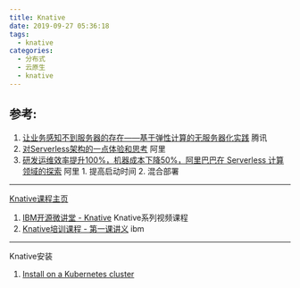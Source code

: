 ```yaml
---
title: Knative
date: 2019-09-27 05:36:18
tags:
  - knative
categories:
  - 分布式 
  - 云原生
  - knative  
---
```


<p></p>
<!-- more -->

## 参考:

1. [让业务感知不到服务器的存在——基于弹性计算的无服务器化实践](https://cloud.tencent.com/developer/article/1158774)  腾讯
2. [对Serverless架构的一点体验和思考](https://yq.aliyun.com/articles/160370?spm=5176.8067842.tagmain.56.9Vk1fX) 阿里
3. [研发运维效率提升100%，机器成本下降50%，阿里巴巴在 Serverless 计算领域的探索](https://mp.weixin.qq.com/s/Gj_qPPTn6KN065qUu6e-mw)  阿里 1. 提高启动时间 2. 混合部署

---

[Knative课程主页](https://developer.ibm.com/cn/os-academy-knative/)
1. [IBM开源微讲堂 - Knative](https://live.bilibili.com/21285133)  Knative系列视频课程
2. [Knative培训课程 - 第一课讲义](https://github.com/dWChina/ibm-opentech-ma/blob/master/knative/knative01.pdf) ibm

---

Knative安装
1. [Install on a Kubernetes cluster](https://knative.dev/docs/install/knative-with-any-k8s/?spm=a2c4e.10696291.0.0.7d8719a434fv2C)



